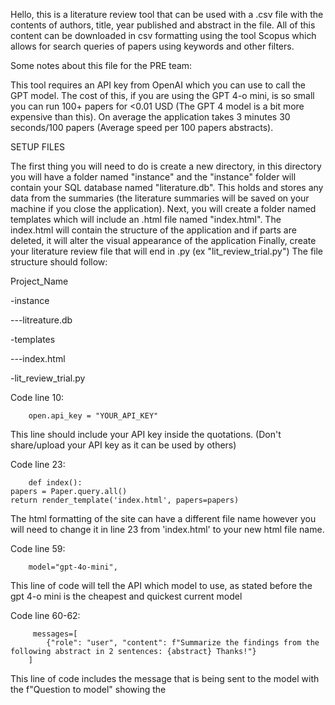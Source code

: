 Hello, this is a literature review tool that can be used with a .csv file with the contents of authors, title, year published and abstract in the file. 
All of this content can be downloaded in csv formatting using the tool Scopus which allows for search queries of papers using keywords and other filters.






Some notes about this file for the PRE team:

This tool requires an API key from OpenAI which you can use to call the GPT model. The cost of this, if you are using the GPT 4-o mini, is so small you can run 100+ papers for <0.01 USD (The GPT 4 model is a bit more expensive than this). On average the application takes 3 minutes 30 seconds/100 papers (Average speed per 100 papers abstracts).

SETUP FILES

The first thing you will need to do is create a new directory, in this directory you will have a folder named "instance" and the "instance" folder will contain your SQL database named "literature.db". This holds and stores any data from the summaries (the literature summaries will be saved on your machine if you close the application).
Next, you will create a folder named templates which will include an .html file named "index.html". The index.html will contain the structure of the application and if parts are deleted, it will alter the visual appearance of the application
Finally, create your literature review file that will end in .py (ex "lit_review_trial.py")
The file structure should follow:

Project_Name

-instance

---litreature.db

-templates

---index.html

-lit_review_trial.py

Code line 10:

		open.api_key = "YOUR_API_KEY"
  
This line should include your API key inside the quotations. (Don't share/upload your API key as it can be used by others)

Code line 23:

		def index():
    papers = Paper.query.all()
    return render_template('index.html', papers=papers)

The html formatting of the site can have a different file name however you will need to change it in line 23 from 'index.html' to your new html file name. 

Code line 59:

		model="gpt-4o-mini",

This line of code will tell the API which model to use, as stated before the gpt 4-o mini is the cheapest and quickest current model

Code line 60-62:

		 messages=[
            {"role": "user", "content": f"Summarize the findings from the following abstract in 2 sentences: {abstract} Thanks!"}
        ]

This line of code includes the message that is being sent to the model with the f"Question to model" showing the 






